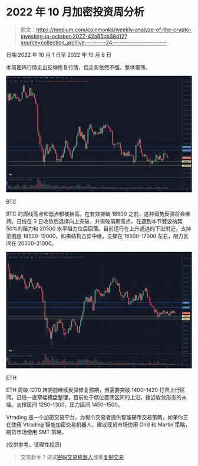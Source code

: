 # 2022 年 10 月加密投资周分析

> 原文：<https://medium.com/coinmonks/weekly-analyze-of-the-crypto-investing-in-october-2022-42a85bb38d12?source=collection_archive---------24----------------------->

日期:2022 年 10 月 1 日至 2022 年 10 月 8 日

本周密码行情走出反弹修复行情，但走势依然不强，整体震荡。

![](img/cf7e298070226b11e569a38dad07d44c.png)

BTC

BTC 的周线高点和低点都被抬高，在有效突破 18900 之前，这种弱势反弹将会维持。日线在 3 日收敛后选择向上突破，并突破前期高点。在遇到本节斐波纳契 50%的阻力和 20500 水平阻力位后回落。目前运行在上升通道的下沿附近。支持范围是 18500–19000。如果结构击穿中继，支撑在 16500–17000 左右，阻力区间在 20500–21000。

![](img/522c5bba721390ad1dbcba05dd53dd5c.png)

ETH

ETH 周破 1270 转阴前继续反弹修复预期，但需要突破 1400–1420 打开上行区间。日线一直窄幅横盘整理，目前处于低位震荡区间的上沿，接近收敛形态的末端。支撑区间 1250–1300，压力区间 1450–1500。

Vtrading 是一个加密交易平台，为每个交易者提供智能硬币交易策略。如果你正在使用 Vtrading 智能加密交易机器人，建议现货市场使用 Grid 和 Martin 策略，期货市场使用 SMT 策略。

(仅供参考，请理性投资)

> 交易新手？试试[密码交易机器人](/coinmonks/crypto-trading-bot-c2ffce8acb2a)或者[复制交易](/coinmonks/top-10-crypto-copy-trading-platforms-for-beginners-d0c37c7d698c)